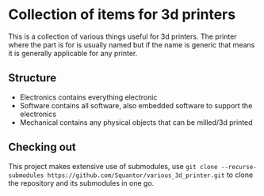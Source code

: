 # Collection of items for 3d printers
This is a collection of various things useful for 3d printers. The printer where the part is for is usually named but if the name is generic that means it is generally applicable for any printer.
## Structure
* Electronics contains everything electronic
* Software contains all software, also embedded software to support the electronics
* Mechanical contains any physical objects that can be milled/3d printed
## Checking out
This project makes extensive use of submodules, use ```git clone --recurse-submodules https://github.com/Squantor/various_3d_printer.git``` to clone the repository and its submodules in one go.
